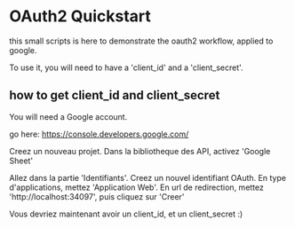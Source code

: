 # OAuth2 Quickstart

this small scripts is here to demonstrate the oauth2 workflow, applied to google.

To use it, you will need to have a 'client_id' and a 'client_secret'.

## how to get client_id and client_secret

You will need a Google account.

go here: https://console.developers.google.com/

Creez un nouveau projet. Dans la bibliotheque des API, activez 'Google Sheet'

Allez dans la partie 'Identifiants'. Creez un nouvel identifiant OAuth. 
En type d'applications, mettez 'Application Web'.
En url de redirection, mettez 'http://localhost:34097', puis cliquez sur 'Creer'

Vous devriez maintenant avoir un client_id, et un client_secret :)